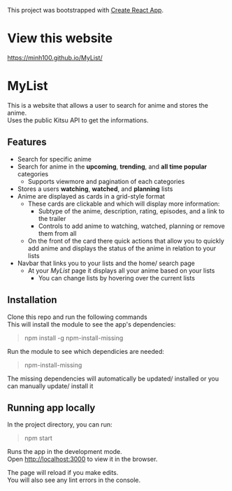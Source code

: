 This project was bootstrapped with [Create React App](https://github.com/facebook/create-react-app).

# View this website

https://minh100.github.io/MyList/

# MyList 

This is a website that allows a user to search for anime and stores the anime.<br/>
Uses the public Kitsu API to get the informations.

## Features

- Search for specific anime
- Search for anime in the **upcoming**, **trending**, and **all time popular** categories
  - Supports viewmore and pagination of each categories
- Stores a users **watching**, **watched**, and **planning** lists
- Anime are displayed as cards in a grid-style format
  - These cards are clickable and which will display more information:
    - Subtype of the anime, description, rating, episodes, and a link to the trailer
    - Controls to add anime to watching, watched, planning or remove them from all
  - On the front of the card there quick actions that allow you to quickly add anime and displays the status of the anime in relation to your lists
- Navbar that links you to your lists and the home/ search page
  - At your *MyList* page it displays all your anime based on your lists
    - You can change lists by hovering over the current lists

## Installation

Clone this repo and run the following commands<br />
This will install the module to see the app's dependencies:

> npm install -g npm-install-missing

Run the module to see which dependicies are needed:

> npm-install-missing

The missing dependencies will automatically be updated/ installed or you can manually update/ install it

## Running app locally

In the project directory, you can run:

> npm start

Runs the app in the development mode.<br />
Open [http://localhost:3000](http://localhost:3000) to view it in the browser.

The page will reload if you make edits.<br />
You will also see any lint errors in the console.


